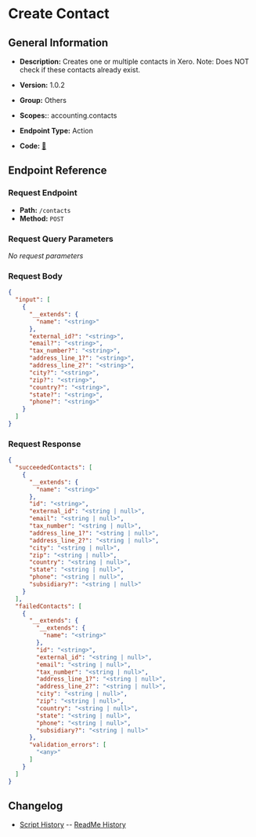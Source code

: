 # Create Contact

## General Information

- **Description:** Creates one or multiple contacts in Xero.
Note: Does NOT check if these contacts already exist.

- **Version:** 1.0.2
- **Group:** Others
- **Scopes:**: accounting.contacts
- **Endpoint Type:** Action
- **Code:** [🔗](https://github.com/NangoHQ/integration-templates/tree/main/integrations/xero/actions/create-contact.ts)

## Endpoint Reference

### Request Endpoint

- **Path:** `/contacts`
- **Method:** `POST`

### Request Query Parameters

_No request parameters_

### Request Body

```json
{
  "input": [
    {
      "__extends": {
        "name": "<string>"
      },
      "external_id?": "<string>",
      "email?": "<string>",
      "tax_number?": "<string>",
      "address_line_1?": "<string>",
      "address_line_2?": "<string>",
      "city?": "<string>",
      "zip?": "<string>",
      "country?": "<string>",
      "state?": "<string>",
      "phone?": "<string>"
    }
  ]
}
```

### Request Response

```json
{
  "succeededContacts": [
    {
      "__extends": {
        "name": "<string>"
      },
      "id": "<string>",
      "external_id": "<string | null>",
      "email": "<string | null>",
      "tax_number": "<string | null>",
      "address_line_1?": "<string | null>",
      "address_line_2?": "<string | null>",
      "city": "<string | null>",
      "zip": "<string | null>",
      "country": "<string | null>",
      "state": "<string | null>",
      "phone": "<string | null>",
      "subsidiary?": "<string | null>"
    }
  ],
  "failedContacts": [
    {
      "__extends": {
        "__extends": {
          "name": "<string>"
        },
        "id": "<string>",
        "external_id": "<string | null>",
        "email": "<string | null>",
        "tax_number": "<string | null>",
        "address_line_1?": "<string | null>",
        "address_line_2?": "<string | null>",
        "city": "<string | null>",
        "zip": "<string | null>",
        "country": "<string | null>",
        "state": "<string | null>",
        "phone": "<string | null>",
        "subsidiary?": "<string | null>"
      },
      "validation_errors": [
        "<any>"
      ]
    }
  ]
}
```

## Changelog

- [Script History](https://github.com/NangoHQ/integration-templates/commits/main/integrations/xero/actions/create-contact.ts)
-- [ReadMe History](https://github.com/NangoHQ/integration-templates/commits/main/integrations/xero/actions/create-contact.md)
